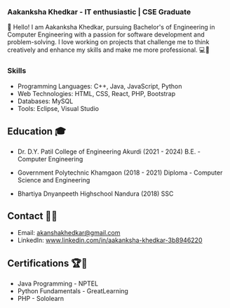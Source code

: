 
<!--
**aakanksha7719/aakanksha7719** is a ✨ _special_ ✨ repository because its `README.md` (this file) appears on your GitHub profile.

Here are some ideas to get you started:

- 🔭 I’m currently working on ...
- 🌱 I’m currently learning ...
- 👯 I’m looking to collaborate on ...
- 🤔 I’m looking for help with ...
- 💬 Ask me about ...
- 📫 How to reach me: ...
- 😄 Pronouns: ...
- ⚡ Fun fact: ...
-->


### Aakanksha Khedkar - IT enthusiastic | CSE Graduate 


👋 Hello! I am Aakanksha Khedkar, pursuing Bachelor's of Engineering in Computer Engineering with a passion for software development and problem-solving. I love working on projects that challenge me to think creatively and enhance my skills and make me more professional. 💻🚀

### Skills
- Programming Languages: C++, Java, JavaScript, Python
- Web Technologies: HTML, CSS, React, PHP, Bootstrap 
- Databases: MySQL
- Tools: Eclipse, Visual Studio 

## Education 🎓
- Dr. D.Y. Patil College of Engineering Akurdi (2021 - 2024)
  B.E. - Computer Engineering

- Government Polytechnic Khamgaon (2018 - 2021)
  Diploma - Computer Science and Engineering

- Bhartiya Dnyanpeeth Highschool Nandura (2018)
  SSC

## Contact 📧🤝
- Email: akanshakhedkar@gmail.com
- LinkedIn: www.linkedin.com/in/aakanksha-khedkar-3b8946220

## Certifications 🏆📜
- Java Programming - NPTEL
- Python Fundamentals - GreatLearning 
- PHP - Sololearn 

